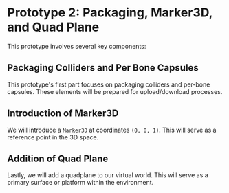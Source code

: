 # Prototype 2: Packaging, Marker3D, and Quad Plane

This prototype involves several key components:

## Packaging Colliders and Per Bone Capsules

This prototype's first part focuses on packaging colliders and per-bone capsules. These elements will be prepared for upload/download processes.

## Introduction of Marker3D

We will introduce a `Marker3D` at coordinates `(0, 0, 1)`. This will serve as a reference point in the 3D space.

## Addition of Quad Plane

Lastly, we will add a quadplane to our virtual world. This will serve as a primary surface or platform within the environment.
